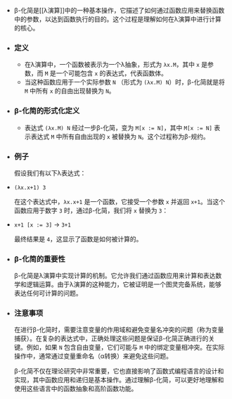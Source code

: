 - β-化简是[[λ演算]]中的一种基本操作，它描述了如何通过函数应用来替换函数中的参数，以达到函数执行的目的。这个过程是理解如何在λ演算中进行计算的核心。
- ### 定义
	- 在λ演算中，一个函数被表示为一个λ抽象，形式为 `λx.M`，其中 `x` 是参数，而 `M` 是一个可能包含 `x` 的表达式，代表函数体。
	- 当这种函数应用于一个实际参数 `N` （形式为 `(λx.M) N`）时，β-化简就是将 `M` 中所有 `x` 的自由出现替换为 `N`。
- ### β-化简的形式化定义
	- 表达式 `(λx.M) N` 经过一步β-化简，变为 `M[x := N]`，其中 `M[x := N]` 表示表达式 `M` 中所有自由出现的 `x` 被替换为 `N`。这个过程称为β-规约。
- ### 例子
  假设我们有以下λ表达式：
- `(λx.x+1) 3`
  
  在这个表达式中，`λx.x+1` 是一个函数，它接受一个参数 `x` 并返回 `x+1`。当这个函数应用于数字 `3` 时，通过β-化简，我们将 `x` 替换为 `3`：
- `x+1 [x := 3]`  → `3+1`
  
  最终结果是 `4`，这显示了函数是如何被计算的。
- ### β-化简的重要性
  β-化简是λ演算中实现计算的机制。它允许我们通过函数应用来计算和表达数学和逻辑运算。由于λ演算的这种能力，它被证明是一个图灵完备系统，能够表达任何可计算的问题。
- ### 注意事项
  在进行β-化简时，需要注意变量的作用域和避免变量名冲突的问题（称为变量捕获）。在复杂的表达式中，正确处理这些问题是保证β-化简正确进行的关键。例如，如果 `N` 包含自由变量，它们可能与 `M` 中的绑定变量相冲突。在实际操作中，通常通过变量重命名（α转换）来避免这些问题。
  
  β-化简不仅在理论研究中非常重要，它也直接影响了函数式编程语言的设计和实现，其中函数应用和递归是基本操作。通过理解β-化简，可以更好地理解和使用这些语言中的函数抽象和高阶函数功能。